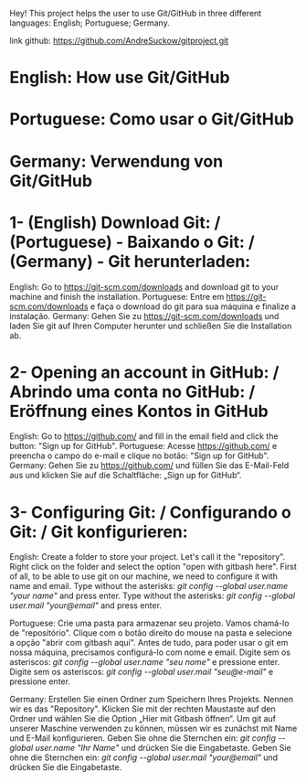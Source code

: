 Hey!
This project helps the user to use Git/GitHub in three different languages:
English;
Portuguese;
Germany.

link github: https://github.com/AndreSuckow/gitproject.git

# English: How use Git/GitHub 
# Portuguese: Como usar o Git/GitHub
# Germany: Verwendung von Git/GitHub


# 1- (English) Download Git: / (Portuguese) - Baixando o Git: / (Germany) - Git herunterladen: 
English: Go to https://git-scm.com/downloads and download git to your machine and finish the installation.
Portuguese: Entre em https://git-scm.com/downloads e faça o download do git para sua máquina e finalize a instalação.
Germany: Gehen Sie zu https://git-scm.com/downloads und laden Sie git auf Ihren Computer herunter und schließen Sie die Installation ab.


# 2- Opening an account in GitHub: / Abrindo uma conta no GitHub: / Eröffnung eines Kontos in GitHub
English: Go to https://github.com/ and fill in the email field and click the button: "Sign up for GitHub".
Portuguese:  Acesse https://github.com/ e preencha o campo do e-mail e clique no botão: "Sign up for GitHub".
Germany: Gehen Sie zu https://github.com/ und füllen Sie das E-Mail-Feld aus und klicken Sie auf die Schaltfläche: „Sign up for GitHub“.


# 3- Configuring Git: / Configurando o Git: / Git konfigurieren:

English: Create a folder to store your project. Let's call it the "repository".
         Right click on the folder and select the option "open with gitbash here".
         First of all, to be able to use git on our machine, we need to configure it with name and email.
         Type without the asterisks: *git config --global user.name "your name"* and press enter.
         Type without the asterisks: *git config --global user.mail "your@email"* and press enter.  
         
Portuguese: Crie uma pasta para armazenar seu projeto. Vamos chamá-lo de "repositório".
            Clique com o botão direito do mouse na pasta e selecione a opção "abrir com gitbash aqui".
            Antes de tudo, para poder usar o git em nossa máquina, precisamos configurá-lo com nome e email.
            Digite sem os asteriscos: *git config --global user.name "seu nome"* e pressione enter.
            Digite sem os asteriscos: *git config --global user.mail "seu@e-mail"* e pressione enter.



Germany: Erstellen Sie einen Ordner zum Speichern Ihres Projekts. Nennen wir es das "Repository".
         Klicken Sie mit der rechten Maustaste auf den Ordner und wählen Sie die Option „Hier mit Gitbash öffnen“.
         Um git auf unserer Maschine verwenden zu können, müssen wir es zunächst mit Name und E-Mail konfigurieren.
         Geben Sie ohne die Sternchen ein: *git config --global user.name "Ihr Name"* und drücken Sie die Eingabetaste.
         Geben Sie ohne die Sternchen ein: *git config --global user.mail "your@email"* und drücken Sie die Eingabetaste.